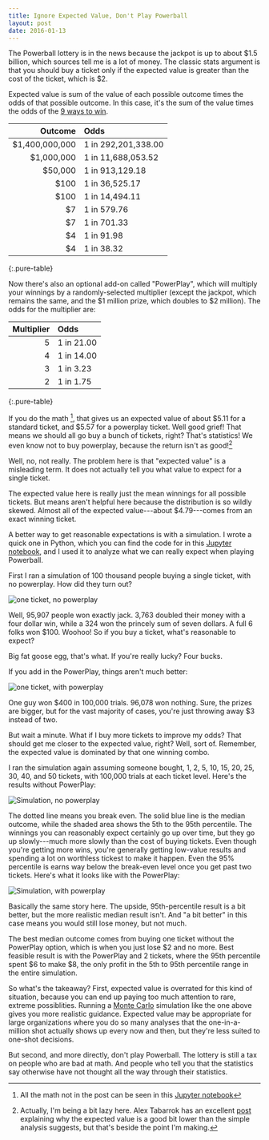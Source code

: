 ```yaml
---
title: Ignore Expected Value, Don't Play Powerball
layout: post
date: 2016-01-13
---
```


The Powerball lottery is in the news because the jackpot is up to about \$1.5 billion, which sources tell me is a lot of money. The classic stats argument is that you should buy a ticket only if the expected value is greater than the cost of the ticket, which is \$2.

Expected value is sum of the value of each possible outcome times the odds of that possible outcome. In this case, it's the sum of the value times the odds of the [9 ways to win][outcomes]. 

Outcome        | Odds
--------------:|:-------------------
$1,400,000,000 | 1 in 292,201,338.00
$1,000,000     | 1 in 11,688,053.52
$50,000        | 1 in 913,129.18
$100           | 1 in 36,525.17
$100           | 1 in 14,494.11
$7             | 1 in 579.76
$7             | 1 in 701.33
$4             | 1 in 91.98
$4             | 1 in 38.32
{:.pure-table}

Now there's also an optional add-on called "PowerPlay", which will multiply your winnings by a randomly-selected multiplier (except the jackpot, which remains the same, and the \$1 million prize, which doubles to \$2 million). The odds for the multiplier are:

Multiplier | Odds
----------:|:----------
5          | 1 in 21.00
4          | 1 in 14.00
3          | 1 in 3.23
2          | 1 in 1.75
{:.pure-table}

If you do the math [^notebook], that gives us an expected value of about \$5.11 for a standard ticket, and \$5.57 for a powerplay ticket.  Well good grief! That means we should all go buy a bunch of tickets, right? That's statistics! We even know not to buy powerplay, because the return isn't as good![^tabarrok]

Well, no, not really. The problem here is that "expected value" is a misleading term. It does not actually tell you what value to expect for a single ticket.

The expected value here is really just the mean winnings for all possible tickets. But means aren't helpful here because the distribution is so wildly skewed. Almost all of the expected value---about \$4.79---comes from an exact winning ticket.

A better way to get reasonable expectations is with a simulation. I wrote a quick one in Python, which you can find the code for in this [Jupyter notebook], and I used it to analyze what we can really expect when playing Powerball.

First I ran a simulation of 100 thousand people buying a single ticket, with no powerplay. How did they turn out?

![one ticket, no powerplay][one_ticket_no_powerplay]

Well, 95,907 people won exactly jack. 3,763 doubled their money with a four dollar win, while a 324 won the princely sum of seven dollars. A full 6 folks won \$100. Woohoo! So if you buy a ticket, what's reasonable to expect?

Big fat goose egg, that's what. If you're really lucky? Four bucks.

If you add in the PowerPlay, things aren't much better:

![one ticket, with powerplay][one_ticket_with_powerplay]

One guy won \$400 in 100,000 trials. 96,078 won nothing. Sure, the prizes are bigger, but for the vast majority of cases, you're just throwing away \$3 instead of two.

But wait a minute. What if I buy more tickets to improve my odds? That should get me closer to the expected value, right? Well, sort of. Remember, the expected value is dominated by that one winning combo.

I ran the simulation again assuming someone bought, 1, 2, 5, 10, 15, 20, 25, 30, 40, and 50 tickets, with 100,000 trials at each ticket level. Here's the results without PowerPlay:

![Simulation, no powerplay][sim_no_powerplay]

The dotted line means you break even. The solid blue line is the median outcome, while the shaded area shows the 5th to the 95th percentile. The winnings you can reasonably expect certainly go up over time, but they go up slowly---much more slowly than the cost of buying tickets. Even though you're getting more wins, you're generally getting low-value results and spending a lot on worthless tickest to make it happen. Even the 95% percentile is earns way below the break-even level once you get past two tickets. Here's what it looks like with the PowerPlay:

![Simulation, with powerplay][sim_with_powerplay]

Basically the same story here. The upside, 95th-percentile result is a bit better, but the more realistic median result isn't. And "a bit better" in this case means you would still lose money, but not much.

The best median outcome comes from buying one ticket without the PowerPlay option, which is when you just lose \$2 and no more. Best feasible result is with the PowerPlay and 2 tickets, where the 95th percentile spent \$6 to make \$8, the only profit in the 5th to 95th percentile range in the entire simulation.

So what's the takeaway? First, expected value is overrated for this kind of situation, because you can end up paying too much attention to rare, extreme possiblities. Running a [Monte Carlo] simulation like the one above gives you more realistic guidance. Expected value may be appropriate for large organizations where you do so many analyses that the one-in-a-million shot actually shows up every now and then, but they're less suited to one-shot decisions.

But second, and more directly, don't play Powerball. The lottery is still a tax on people who are bad at math. And people who tell you that the statistics say otherwise have not thought all the way through their statistics.

[^tabarrok]: Actually, I'm being a bit lazy here. Alex Tabarrok has an excellent [post][tabarrok_post] explaining why the expected value is a good bit lower than the simple analysis suggests, but that's beside the point I'm making.

[^notebook]: All the math not in the post can be seen in this [Jupyter notebook]

[outcomes]: http://www.powerball.com/powerball/pb_prizes.asp
[Jupyter notebook]: http://nbviewer.ipython.org/github/OliverSherouse/powerball_post/blob/master/Powerball.ipynb
[Monte Carlo]: https://en.wikipedia.org/wiki/Monte_Carlo_method
[tabarrok_post]: http://marginalrevolution.com/marginalrevolution/2016/01/powerball.html
[one_ticket_no_powerplay]: {{site.url}}/img/powerball/one_ticket_no_powerplay.png "You are a sucker if you play Powerball"
[one_ticket_with_powerplay]: {{site.url}}/img/powerball/one_ticket_with_powerplay.png "You are a sucker if you play Powerball with PowerPlay"
[sim_no_powerplay]: {{site.url}}/img/powerball/powerball_no_powerplay.png "You are a sucker if you play Powerball with lots of tickets"
[sim_with_powerplay]: {{site.url}}/img/powerball/powerball_with_powerplay.png "You are a sucker if you play Powerball with PowerPlay and lots of tickets"

